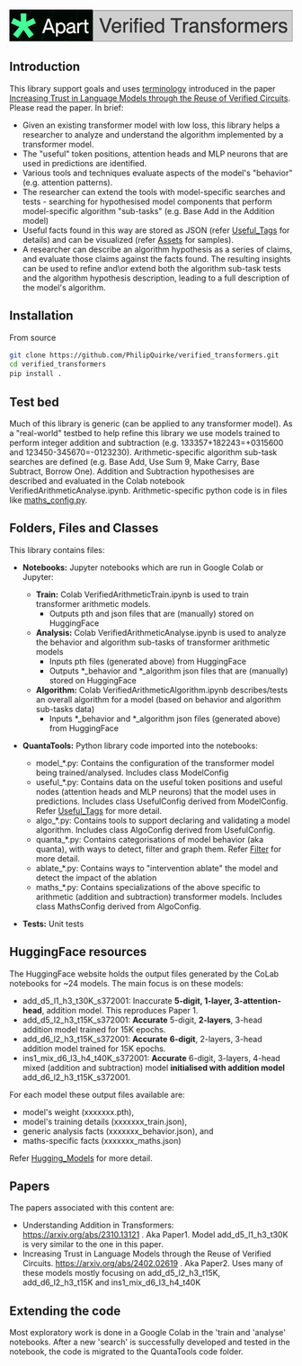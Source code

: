 <p align="center">
    <br>
    <img src="./assets/apart_banner.png" width="900"/>
    <br>
<p>

## Introduction
This library support goals and uses [terminology](./terminology.md) introduced in the paper [Increasing Trust in Language Models through the Reuse of Verified Circuits](https://arxiv.org/abs/2402.02619). Please read the paper. In brief:
- Given an existing transformer model with low loss, this library helps a researcher to analyze and understand the algorithm implemented by a transformer model.
- The "useful" token positions, attention heads and MLP neurons that are used in predictions are identified.  
- Various tools and techniques evaluate aspects of the model's "behavior" (e.g. attention patterns).
- The researcher can extend the tools with model-specific searches and tests - searching for hypothesised model components that perform model-specific algorithm "sub-tasks" (e.g. Base Add in the Addition model)
- Useful facts found in this way are stored as JSON (refer [Useful_Tags](./useful_tags.md) for details) and can be visualized (refer [Assets](./Assets/"Assets") for samples).
- A researcher can describe an algorithm hypothesis as a series of claims, and evaluate those claims against the facts found. The resulting insights can be used to refine and\or extend both the algorithm sub-task tests and the algorithm hypothesis description, leading to a full description of the model's algorithm.

## Installation

From source

```bash
git clone https://github.com/PhilipQuirke/verified_transformers.git
cd verified_transformers
pip install .
```

## Test bed
Much of this library is generic (can be applied to any transformer model). As a "real-world" testbed to help refine this library we use models trained to perform integer addition and subtraction (e.g. 133357+182243=+0315600 and 123450-345670=-0123230). Arithmetic-specific algorithm sub-task searches are defined (e.g. Base Add, Use Sum 9, Make Carry, Base Subtract, Borrow One). Addition and Subtraction hypothesises are described and evaluated in the Colab notebook VerifiedArithmeticAnalyse.ipynb. Arithmetic-specific python code is in files like [maths_config.py](./QuantaTools/maths_config.py).   

## Folders, Files and Classes 
This library contains files:

- **Notebooks:** Jupyter notebooks which are run in Google Colab or Jupyter: 
  - **Train:** Colab VerifiedArithmeticTrain.ipynb is used to train transformer arithmetic models. 
    - Outputs pth and json files that are (manually) stored on HuggingFace
  - **Analysis:** Colab VerifiedArithmeticAnalyse.ipynb is used to analyze the behavior and algorithm sub-tasks of transformer arithmetic models
    - Inputs pth files (generated above) from HuggingFace
    - Outputs *_behavior and *_algorithm json files that are (manually) stored on HuggingFace
  - **Algorithm:** Colab VerifiedArithmeticAlgorithm.ipynb describes/tests an overall algorithm for a model (based on behavior and algorithm sub-tasks data)
    - Inputs *_behavior and *_algorithm json files (generated above) from HuggingFace 

- **QuantaTools:** Python library code imported into the notebooks:
  - model_*.py: Contains the configuration of the transformer model being trained/analysed. Includes class ModelConfig 
  - useful_*.py: Contains data on the useful token positions and useful nodes (attention heads and MLP neurons) that the model uses in predictions. Includes class UsefulConfig derived from ModelConfig. Refer [Useful_Tags](./useful_tags.md) for more detail. 
  - algo_*.py: Contains tools to support declaring and validating a model algorithm. Includes class AlgoConfig derived from UsefulConfig.
  - quanta_*.py: Contains categorisations of model behavior (aka quanta), with ways to detect, filter and graph them. Refer [Filter](./filter.md) for more detail. 
  - ablate_*.py: Contains ways to "intervention ablate" the model and detect the impact of the ablation
  - maths_*.py: Contains specializations of the above specific to arithmetic (addition and subtraction) transformer models. Includes class MathsConfig derived from AlgoConfig.
          
- **Tests:** Unit tests 

## HuggingFace resources
The HuggingFace website holds the output files generated by the CoLab notebooks for ~24 models. The main focus is on these models:

- add_d5_l1_h3_t30K_s372001: Inaccurate **5-digit, 1-layer, 3-attention-head**, addition model. This reproduces Paper 1.
- add_d5_l2_h3_t15K_s372001: **Accurate** 5-digit, **2-layers**, 3-head addition model trained for 15K epochs. 
- add_d6_l2_h3_t15K_s372001: **Accurate** **6-digit**, 2-layers, 3-head addition model trained for 15K epochs.  
- ins1_mix_d6_l3_h4_t40K_s372001: **Accurate** 6-digit, 3-layers, 4-head mixed (addition and subtraction) model **initialised with addition model** add_d6_l2_h3_t15K_s372001. 

For each model these output files available are:
- model's weight (xxxxxxx.pth),
- model's training details (xxxxxxx_train.json),
- generic analysis facts (xxxxxxx_behavior.json), and
- maths-specific facts (xxxxxxx_maths.json)

Refer [Hugging_Models](./hugging_models.md) for more detail.

## Papers
The papers associated with this content are:
- Understanding Addition in Transformers: https://arxiv.org/abs/2310.13121 . Aka Paper1. Model add_d5_l1_h3_t30K is very similar to the one in this paper. 
- Increasing Trust in Language Models through the Reuse of Verified Circuits. https://arxiv.org/abs/2402.02619 . Aka Paper2. Uses many of these models mostly focusing on add_d5_l2_h3_t15K, add_d6_l2_h3_t15K and ins1_mix_d6_l3_h4_t40K

## Extending the code
Most exploratory work is done in a Google Colab in the 'train and 'analyse' notebooks. 
After a new 'search' is successfully developed and tested in the notebook, the code is migrated to the QuantaTools code folder. 
